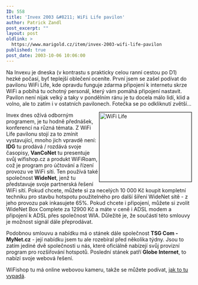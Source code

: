 ```yaml
---
ID: 558
title: 'Invex 2003 &#8211; WiFi Life pavilon'
author: Patrick Zandl
post_excerpt: ""
layout: post
oldlink: >
  https://www.marigold.cz/item/invex-2003-wifi-life-pavilon
published: true
post_date: 2003-10-06 10:06:00
---
```

<p>
Na Invexu je dneska (v kontrastu s prakticky celou ranní cestou po D1) hezké počasí, byť teplejší oblečení oceníte. První jsem se zašel podívat do pavilonu WiFi Life, kde&#160;opravdu funguje zdarma připojení k internetu skrze WiFi a pobíhá tu ochotný personál, který vám pomáhá připojení nastavit. Pavilon není nijak velký a taky v pondělním ránu je tu docela málo lidí, klid a volno, ale to zatím i v ostatních pavilonech. Fotečka se po odkliknutí zvětší...</p>

<p>
<A href="http://beta.marigold.cz/obrazek/dsc01538.jpg" target=_blank><IMG height=188 alt="WiFi Life" src="http://beta.marigold.cz/obrazek/preview/dsc01538.jpg" width=250 align=right border=1></A>Invex dnes ožívá odborným programem, je tu hodně přednášek, konferencí na různá témata. Z WiFi Life pavilonu stojí za to zmínit vystavující, mnoho jich vpravdě není: <STRONG>IDG</STRONG> tu prodává / rozdává svoje časopisy, <STRONG>VanCoNet</STRONG> tu presentuje svůj wifishop.cz a produkt WiFiRoam, což je program pro účtování a řízení provozu ve WiFi síti. Ten používá také společnost <STRONG>WideNet</STRONG>, jenž tu představuje svoje partnerská řešení WiFi sítí. Pokud chcete, můžete si za necelých 10 000 Kč koupit kompletní techniku pro stavbu hotspotu použitelného pro další šíření WideNet sítě - z jeho provozu pak inkasujete 65%. Pokud chcete i připojení, můžete si zvolit WideNet Box Complete za 12900 Kč a máte v ceně i ADSL modem a připojení k ADSL přes společnost WIA. Důležité je, že součástí této smlouvy je možnost signál dále přeprodávat. </p>

<p>
Podobnou smlouvu a nabídku má o stánek dále společnost <STRONG>TSG Com - MyNet.cz</STRONG> - její nabídku jsem tu ale rozebíral před několika týdny. Jsou to zatím jediné dvě společnosti u nás, které oficiálně nabízejí svůj provizní program pro rozšiřování hotspotů. Poslední stánek patří <STRONG>Globe Internet</STRONG>, to nabízí svoje webová řešení. </p>

<p>
WiFishop tu má online webovou kameru, takže se můžete podívat, <A href="http://invex:invex@195.39.42.252/" target=_blank>jak to tu vypadá</A>.</p>

